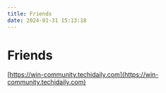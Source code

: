 ```yaml
---
title: Friends
date: 2024-01-31 15:13:18
---
```


# Friends

[https://win-community.techidaily.com](https://win-community.techidaily.com)